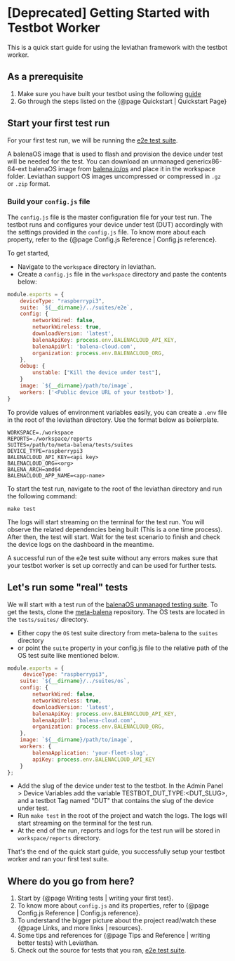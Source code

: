 # [Deprecated] Getting Started with Testbot Worker 

This is a quick start guide for using the leviathan framework with the testbot worker. 

## As a prerequisite

1. Make sure you have built your testbot using the following [guide](https://github.com/balena-io/testbot-hardware/blob/master/documentation/getting-started.md)
2. Go through the steps listed on the {@page Quickstart | Quickstart Page}

## Start your first test run

For your first test run, we will be running the [e2e test suite](https://github.com/balena-os/leviathan/tree/master/suites/e2e). 

A balenaOS image that is used to flash and provision the device under test will be needed for the test. You can download an unmanaged genericx86-64-ext balenaOS image from [balena.io/os](https://www.balena.io/os/#download) and place it in the workspace folder. Leviathan support OS images uncompressed or compressed in `.gz` or `.zip` format.

### Build your `config.js` file

The `config.js` file is the master configuration file for your test run. The testbot runs and configures your device under test (DUT) accordingly with the settings provided in the `config.js` file. To know more about each property, refer to the {@page Config.js Reference | Config.js reference}.

To get started, 

- Navigate to the `workspace` directory in leviathan.
- Create a `config.js` file in the `workspace` directory and paste the contents below: 

```js
module.exports = {
    deviceType: "raspberrypi3",
    suite: `${__dirname}/../suites/e2e`,
    config: {
        networkWired: false,
        networkWireless: true,
        downloadVersion: 'latest',
        balenaApiKey: process.env.BALENACLOUD_API_KEY,
        balenaApiUrl: 'balena-cloud.com',
        organization: process.env.BALENACLOUD_ORG,
    },
    debug: {
        unstable: ["Kill the device under test"],
    }
    image: `${__dirname}/path/to/image`,
    workers: ['<Public device URL of your testbot>'],
}
```

To provide values of environment variables easily, you can create a `.env` file in the root of the leviathan directory. Use the format below as boilerplate. 

```
WORKSPACE=./workspace
REPORTS=./workspace/reports
SUITES=/path/to/meta-balena/tests/suites
DEVICE_TYPE=raspberrypi3
BALENACLOUD_API_KEY=<api key>
BALENACLOUD_ORG=<org>
BALENA_ARCH=amd64
BALENACLOUD_APP_NAME=<app-name>
```


To start the test run, navigate to the root of the leviathan directory and run the following command:

```
make test
```

The logs will start streaming on the terminal for the test run. You will observe the related dependencies being built (This is a one time process). After then, the test will start. Wait for the test scenario to finish and check the device logs on the dashboard in the meantime. 

A successful run of the e2e test suite without any errors makes sure that your testbot worker is set up correctly and can be used for further tests.

## Let's run some "real" tests

We will start with a test run of the [balenaOS unmanaged testing suite](https://github.com/balena-os/meta-balena/tree/master/tests/suites). To get the tests, clone the [meta-balena](https://github.com/balena-os/meta-balena/) repository. The OS tests are located in the `tests/suites/` directory.

- Either copy the `OS` test suite directory from meta-balena to the `suites` directory 
- or point the `suite` property in your config.js file to the relative path of the OS test suite like mentioned below.

```js
module.exports = {
     deviceType: "raspberrypi3",
    suite: `${__dirname}/../suites/os`,
    config: {
        networkWired: false,
        networkWireless: true,
        downloadVersion: 'latest',
        balenaApiKey: process.env.BALENACLOUD_API_KEY,
        balenaApiUrl: 'balena-cloud.com',
        organization: process.env.BALENACLOUD_ORG,
    },
    image: `${__dirname}/path/to/image`,
    workers: {
        balenaApplication: 'your-fleet-slug',
        apiKey: process.env.BALENACLOUD_API_KEY
    }
};
```
- Add the slug of the device under test to the testbot. In the Admin Panel > Device Variables add the variable TESTBOT_DUT_TYPE:\<DUT_SLUG\>, and a testbot Tag named "DUT" that contains the slug of the device under test.
- Run `make test` in the root of the project and watch the logs. The logs will start streaming on the terminal for the test run.
- At the end of the run, reports and logs for the test run will be stored in `workspace/reports` directory.

That's the end of the quick start guide, you successfully setup your testbot worker and ran your first test suite.

## Where do you go from here?

1. Start by {@page Writing tests | writing your first test}.
2. To know more about `config.js` and its properties, refer to {@page Config.js Reference | Config.js reference}.
3. To understand the bigger picture about the project read/watch these {@page Links, and more links | resources}.
4. Some tips and references for {@page Tips and Reference | writing better tests} with Leviathan.
5. Check out the source for tests that you ran, [e2e test suite](https://github.com/balena-os/leviathan/tree/master/suites).
